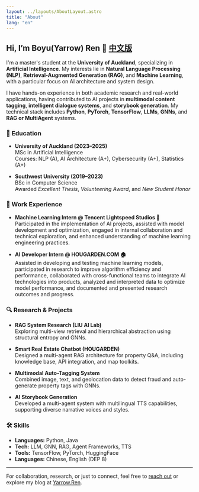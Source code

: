 ```yaml
---
layout: ../layouts/AboutLayout.astro
title: "About"
lang: "en"
---
```


## Hi, I’m Boyu(Yarrow) Ren 👋 [中文版](./about)

I'm a master's student at the **University of Auckland**, specializing in **Artificial Intelligence**. My interests lie in **Natural Language Processing (NLP)**, **Retrieval-Augmented Generation (RAG)**, and **Machine Learning**, with a particular focus on AI architecture and system design.

I have hands-on experience in both academic research and real-world applications, having contributed to AI projects in **multimodal content tagging**, **intelligent dialogue systems**, and **storybook generation**. My technical stack includes **Python**, **PyTorch**, **TensorFlow**, **LLMs**, **GNNs**, and **RAG or MultiAgent** systems.


### 🧠 Education

- **University of Auckland (2023–2025)**  
  MSc in Artificial Intelligence  
  Courses: NLP (A), AI Architecture (A+), Cybersecurity (A+), Statistics (A+)

- **Southwest University (2019–2023)**  
  BSc in Computer Science  
  Awarded *Excellent Thesis*, *Volunteering Award*, and *New Student Honor*

### 💼 Work Experience

- **Machine Learning Intern @ Tencent Lightspeed Studios 🐧**  
  Participated in the implementation of AI projects, assisted with model development and optimization, engaged in internal collaboration and technical exploration, and enhanced understanding of machine learning engineering practices.

- **AI Developer Intern @ HOUGARDEN.COM 🏠**  
  Assisted in developing and testing machine learning models, participated in research to improve algorithm efficiency and performance, collaborated with cross-functional teams to integrate AI technologies into products, analyzed and interpreted data to optimize model performance, and documented and presented research outcomes and progress.

### 🔍 Research & Projects

- **RAG System Research (LIU AI Lab)**  
  Exploring multi-view retrieval and hierarchical abstraction using structural entropy and GNNs.

- **Smart Real Estate Chatbot (HOUGARDEN)**  
  Designed a multi-agent RAG architecture for property Q&A, including knowledge base, API integration, and map toolkits.

- **Multimodal Auto-Tagging System**  
  Combined image, text, and geolocation data to detect fraud and auto-generate property tags with GNNs.

- **AI Storybook Generation**  
  Developed a multi-agent system with multilingual TTS capabilities, supporting diverse narrative voices and styles.


### 🛠️ Skills

- **Languages:** Python, Java  
- **Tech:** LLM, GNN, RAG, Agent Frameworks, TTS  
- **Tools:** TensorFlow, PyTorch, HuggingFace  
- **Languages:** Chinese, English (DEP 8)

---

For collaboration, research, or just to connect, feel free to [reach out](mailto:YarrowRen@gmail.com) or explore my blog at [Yarrow.Ren](https://Yarrow.Ren).
